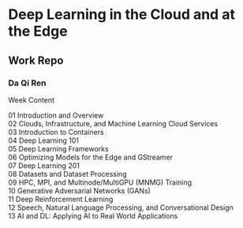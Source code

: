 # Deep Learning in the Cloud and at the Edge

## Work Repo 

### Da Qi Ren
 

Week	Content

01	Introduction and Overview \
02	Clouds, Infrastructure, and Machine Learning Cloud Services \
03	Introduction to Containers \
04	Deep Learning 101 \
05	Deep Learning Frameworks \
06	Optimizing Models for the Edge and GStreamer \
07	Deep Learning 201 \
08	Datasets and Dataset Processing \
09	HPC, MPI, and Multinode/MultiGPU (MNMG) Training \
10	Generative Adversarial Networks (GANs) \
11	Deep Reinforcement Learning \
12	Speech, Natural Language Processing, and Conversational Design \
13	AI and DL: Applying AI to Real World Applications 
